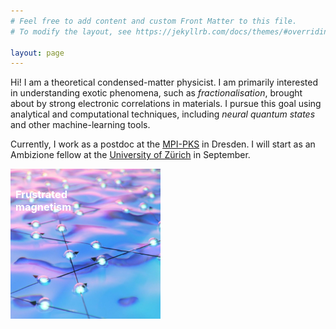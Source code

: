 ```yaml
---
# Feel free to add content and custom Front Matter to this file.
# To modify the layout, see https://jekyllrb.com/docs/themes/#overriding-theme-defaults

layout: page
---
```


Hi! I am a theoretical condensed-matter physicist.
I am primarily interested in understanding exotic phenomena, such as *fractionalisation*, brought about by strong electronic correlations in materials.
I pursue this goal using analytical and computational techniques, including *neural quantum states* and other machine-learning tools.

Currently, I work as a postdoc at the [MPI-PKS](https://www.pks.mpg.de/) in Dresden.
I will start as an Ambizione fellow at the [University of Zürich](https://www.physik.uzh.ch/) in September.

<div><a href="research/frustrated_magnet"><div style="position:relative;"><img src="img/qsl.jpg" width="240"/><div style="position:absolute;top:8px;left:8px;color:white;"><h3>Frustrated<br/>magnetism</h3></div></div></a></div>